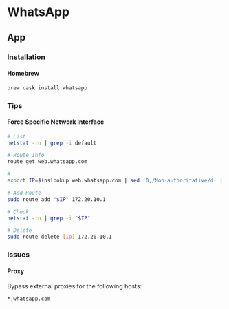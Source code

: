 # WhatsApp

## App

### Installation

#### Homebrew

```sh
brew cask install whatsapp
```

### Tips

#### Force Specific Network Interface

```sh
# List
netstat -rn | grep -i default

# Route Info
route get web.whatsapp.com

#
export IP=$(nslookup web.whatsapp.com | sed '0,/Non-authoritative/d' | grep -i Address | sed 's/Address://')

# Add Route
sudo route add "$IP" 172.20.10.1

# Check
netstat -rn | grep -i "$IP"

# Delete
sudo route delete [ip] 172.20.10.1
```

### Issues

#### Proxy

Bypass external proxies for the following hosts:

```txt
*.whatsapp.com
```
